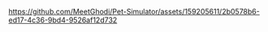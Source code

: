 

https://github.com/MeetGhodi/Pet-Simulator/assets/159205611/2b0578b6-ed17-4c36-9bd4-9526af12d732

